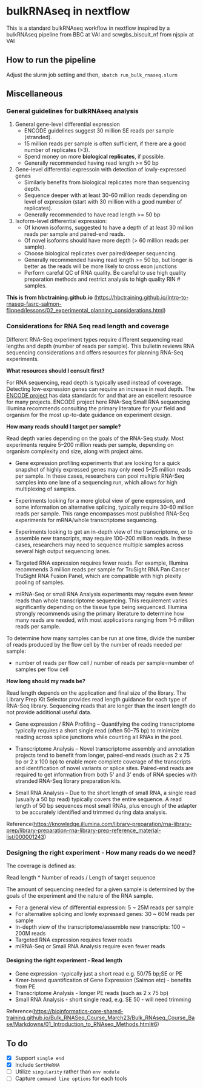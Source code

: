 # bulkRNAseq in nextflow

This is a standard bulkRNAseq workflow in nextflow inspired by a bulkRNAseq pipeline from BBC at VAI and scwgbs_biscuit_nf from njspix at VAI

## How to run the pipeline
Adjust the slurm job setting and then, `sbatch run_bulk_rnaseq.slurm`

## Miscellaneous

### General guidelines for bulkRNAseq analysis
1. General gene-level differential expression
   - ENCODE guidelines suggest 30 million SE reads per sample (stranded).
   - 15 million reads per sample is often sufficient, if there are a good number of replicates (>3).
   - Spend money on more **biological replicates**, if possible.
   - Generally recommended having read length >= 50 bp
2. Gene-level differential expressoin with detection of lowly-expressed genes
   - Similarly benefits from biological replicates more than sequencing depth.
   - Sequence deeper with at least 30-60 million reads depending on level of expression (start with 30 million with a good number of replicates).
   - Generally recommended to have read length >= 50 bp
3. Isoform-level differential expression:
   - Of known isoforms, suggested to have a depth of at least 30 million reads per sample and paired-end reads.
   - Of novel isoforms should have more depth (> 60 million reads per sample).
   - Choose biological replicates over paired/deeper sequencing.
   - Generally recommended having read length >= 50 bp, but longer is better as the reads will be more likely to cross exon junctions
   - Perform careful QC of RNA quality. Be careful to use high quality preparation methods and restrict analysis to high quality RIN # samples.

**This is from hbctraining.github.io** (https://hbctraining.github.io/Intro-to-rnaseq-fasrc-salmon-flipped/lessons/02_experimental_planning_considerations.html)

### Considerations for RNA Seq read length and coverage
Different RNA-Seq experiment types require different sequencing read lengths and depth (number of reads per sample). This bulletin reviews RNA sequencing considerations and offers resources for planning RNA-Seq experiments.

**What resources should I consult first?**

For RNA sequencing, read depth is typically used instead of coverage. Detecting low-expression genes can require an increase in read depth. The [ENCODE project](https://www.encodeproject.org/documents/cede0cbe-d324-4ce7-ace4-f0c3eddf5972/@@download/attachment/ENCODE%20Best%20Practices%20for%20RNA_v2.pdf) has data standards for and that are an excellent resource for many projects.
ENCODE project here RNA-Seq Small RNA sequencing Illumina recommends consulting the primary literature for your field and organism for the most up-to-date
guidance on experiment design.

**How many reads should I target per sample?**

Read depth varies depending on the goals of the RNA-Seq study. Most experiments require 5–200 million reads per sample, depending on organism complexity and size, along with project aims.

- Gene expression profiling experiments that are looking for a quick snapshot of highly expressed genes may only need 5–25 million reads per sample. In these cases, researchers can pool multiple RNA-Seq samples into one lane of a sequencing run, which allows for high multiplexing of samples.

- Experiments looking for a more global view of gene expression, and some information on alternative splicing, typically require 30–60 million reads per sample. This range encompasses most published RNA-Seq experiments for mRNA/whole transcriptome sequencing.

- Experiments looking to get an in-depth view of the transcriptome, or to assemble new transcripts, may require 100–200 million reads. In these cases, researchers may need to sequence multiple samples across several high output sequencing lanes.

- Targeted RNA expression requires fewer reads. For example, Illumina recommends 3 million reads per sample for TruSight RNA Pan Cancer TruSight RNA Fusion Panel, which are compatible with high plexity pooling of samples. 

- miRNA-Seq or small RNA Analysis experiments may require even fewer reads than whole transcriptome sequencing. This requirement varies significantly depending on the tissue type being sequenced. Illumina strongly recommends using the primary literature to determine how many reads are needed, with most applications ranging from 1–5 million reads per sample. 

To determine how many samples can be run at one time, divide the number of reads produced by the flow cell by the number of reads needed per sample: 

- number of reads per flow cell / number of reads per sample=number of samples per flow cell

**How long should my reads be?**

Read length depends on the application and final size of the library. The Library Prep Kit Selector provides read length guidance for each type of RNA-Seq library. Sequencing reads that are longer than the insert length do not provide additional useful data.

- Gene expression / RNA Profiling – Quantifying the coding transcriptome typically requires a short single read (often 50–75 bp) to minimize reading across splice junctions while counting all RNAs in the pool.

- Transcriptome Analysis – Novel transcriptome assembly and annotation projects tend to benefit from longer, paired-end reads (such as 2 x 75 bp or 2 x 100 bp) to enable more complete coverage of the transcripts and identification of novel variants or splice sites. Paired-end reads are required to get
information from both 5’ and 3’ ends of RNA species with stranded RNA-Seq library preparation kits.

- Small RNA Analysis – Due to the short length of small RNA, a single read (usually a 50 bp read)
typically covers the entire sequence. A read length of 50 bp sequences most small RNAs, plus enough of the adapter to be accurately identified and trimmed during data analysis.

Reference(https://knowledge.illumina.com/library-preparation/rna-library-prep/library-preparation-rna-library-prep-reference_material-list/000001243)

### Designing the right experiment - How many reads do we need?

The coverage is defined as:

Read length * Number of reads / Length of target sequence

The amount of sequencing needed for a given sample is determined by the goals of the experiment and the nature of the RNA sample.

- For a general view of differential expression: 5 ~ 25M reads per sample
- For alternative splicing and lowly expressed genes: 30 ~ 60M reads per sample
- In-depth view of the transcriptome/assemble new transcripts: 100 ~ 200M reads
- Targeted RNA expression requires fewer reads
- miRNA-Seq or Small RNA Analysis require even fewer reads

#### Designing the right experiment - Read length

- Gene expression -typically just a short read e.g. 50/75 bp;SE or PE
- Kmer-based quantification of Gene Expression (Salmon etc) - benefits from PE
- Transcriptome Analysis - longer PE reads (such as 2 x 75 bp)
- Small RNA Analysis - short single read, e.g. SE 50 - will need trimming

Reference(https://bioinformatics-core-shared-training.github.io/Bulk_RNASeq_Course_March23/Bulk_RNAseq_Course_Base/Markdowns/01_Introduction_to_RNAseq_Methods.html#6)

## To do
- [x] Support `single end`
- [x] Include `SortMeRNA`
- [ ] Utilize `singularity` rather than `env module`
- [ ] Capture `command line options` for each tools
